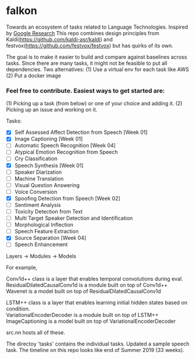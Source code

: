 # falkon
Towards an ecosystem of tasks related to Language Technologies. Inspired by [Google Research](https://arxiv.org/ftp/arxiv/papers/1702/1702.01715.pdf)
This repo combines design principles from Kaldi(https://github.com/kaldi-asr/kaldi) and festvox(https://github.com/festvox/festvox) but has quirks of its own.  

The goal is to make it easier to build and compare against baselines across tasks.
Since there are many tasks, it might not be feasible to put all dependencies. Two alternatives: (1) Use a virtual env for each task like AWS (2) Put a docker image

### Feel free to contribute. Easiest ways to get started are:
(1) Picking up a task (from below) or one of your choice and adding it. 
(2) Picking up an issue and working on it.

Tasks:
- [X] Self Assessed Affect Detection from Speech [Week 01]
- [X] Image Captioning [Week 01]
- [ ] Automatic Speech Recognition [Week 04]
- [ ] Atypical Emotion Recognition from Speech
- [ ] Cry Classification
- [X] Speech Synthesis [Week 01]
- [ ] Speaker Diarization
- [ ] Machine Translation
- [ ] Visual Question Answering
- [ ] Voice Conversion
- [X] Spoofing Detection from Speech [Week 02]
- [ ] Sentiment Analysis
- [ ] Toxicity Detection from Text
- [ ] Multi Target Speaker Detection and Identification
- [ ] Morphological Inflection 
- [ ] Speech Feature Extraction
- [X] Source Separation [Week 04]
- [ ] Speech Enhancement

Layers -> Modules -> Models

For example,

Conv1d++ class is a layer that enables temporal convolutions during eval.<br>
ResidualDilatedCausalConv1d is a module built on top of Conv1d++ <br>
Wavenet is a model built on top of ResidualDilatedCausalConv1d

LSTM++ class is a layer that enables learning initial hidden states based on condition. <br>
VariationalEncoderDecoder is a module built on top of LSTM++ <br>
ImageCaptioning is a model built on top of VariationalEncoderDecoder


src.nn hosts all of these. 

The directoy 'tasks' contains the individual tasks. Updated a sample speech task. The timeline on this repo looks like end of Summer 2019 (33 weeks). 
